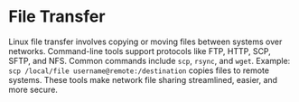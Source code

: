 # File Transfer

Linux file transfer involves copying or moving files between systems over networks. Command-line tools support protocols like FTP, HTTP, SCP, SFTP, and NFS. Common commands include `scp`, `rsync`, and `wget`. Example: `scp /local/file username@remote:/destination` copies files to remote systems. These tools make network file sharing streamlined, easier, and more secure.